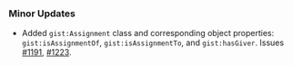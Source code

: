 ### Minor Updates

- Added `gist:Assignment` class and corresponding object properties: `gist:isAssignmentOf`, `gist:isAssignmentTo`, and `gist:hasGiver`. Issues [#1191](https://github.com/semanticarts/gist/issues/1191), [#1223](https://github.com/semanticarts/gist/issues/1223).
